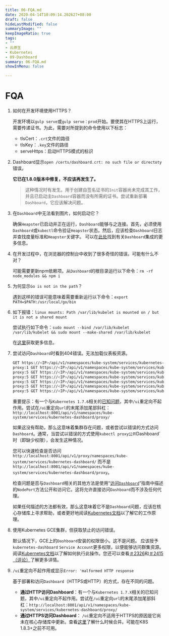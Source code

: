 ```yaml
---
title: 06-FQA.md
date: 2020-04-14T10:09:14.202627+08:00
draft: false
hideLastModified: false
summaryImage: ""
keepImageRatio: true
tags:
- ""
- 云原生
- Kubernetes
- 09-Dashboard
summary: 06-FQA.md
showInMenu: false

---
```


# FQA

1. 如何在开发环境使用HTTPS？

    开发环境以`gulp serve`或`gulp serve：prod`开始。要使其在HTTPS上运行，需要传递证书。为此，需要对所提到的命令使用以下标志：

    - tlsCert：`.crt`文件的路径
    - tlsKey：`.key`文件的路径
    - serveHttps：启动HTTPS模式的标识

2. Dashboard显示`open /certs/dashboard.crt: no such file or directoty`错误。

    **它已在1.8.0版本中修复，不应该再发生了。**

    > 这种情况时有发生。用于创建自签名证书的`Init`容器尚未完成其工作，并且已启动主`Dashboard`容器而没有所需的证书。尝试重新部署`Dashboard`，它应该解决问题。

3. 在`Dashboard`中无法看到图片，如何启动它？

    确保`Heapster`已启动并正在运行，`Dashboard`能够与之连接。首先，必须使用`Dashboard`或`kubectl`命令验证`Heapster`状态。然后，应该检查`Dashboard`日志并查找度量标准和`Heapster`关键字。 可以在[此处](/kubernetes/Dashboard/05-Integrations.md)找到有关`Dashboard`集成的更多信息。

4. 在开发过程中，在浏览器的控制台中收到了很多奇怪的错误。可能有什么不对？

    可能需要更新npm依赖项。从`Dashboard`的根目录运行以下命令：`rm -rf node_modules && npm i`

5. 为何显示`Go is not in the path`？

    遇到这样的错误可能意味着需要重新运行以下命令：`export PATH=$PATH:/usr/local/go/bin`

6. 如下报错：`linux mounts: Path /var/lib/kubelet is mounted on / but it is not a shared mount`

    尝试执行如下命令：`sudo mount --bind /var/lib/kubelet /var/lib/kubelet && sudo mount --make-shared /var/lib/kubelet`

    在[这里](https://github.com/kubernetes/kubernetes/issues/4869#issuecomment-193640483)获取更多信息。

7. 尝试访问`Dashboard`时看到404错误。无法加载仪表板资源。

    ```bash
    GET https://<IP>/api/v1/namespaces/kube-system/services/kubernetes-dashboard/static/vendor.9aa0b786.css 
    proxy:1 GET https://<IP>/api/v1/namespaces/kube-system/services/kubernetes-dashboard/static/app.8ebf2901.css
    proxy:5 GET https://<IP>/api/v1/namespaces/kube-system/services/kubernetes-dashboard/api/appConfig.json
    proxy:5 GET https://<IP>/api/v1/namespaces/kube-system/services/kubernetes-dashboard/static/app.68d2caa2.js
    proxy:5 GET https://<IP>/api/v1/namespaces/kube-system/services/kubernetes-dashboard/static/vendor.840e639c.js
    proxy:5 GET https://<IP>/api/v1/namespaces/kube-system/services/kubernetes-dashboard/api/appConfig.json
    proxy:5 GET https://<IP>/api/v1/namespaces/kube-system/services/kubernetes-dashboard/static/app.68d2caa2.js
    ```

    重要提示：有一个与`Kubernetes 1.7.6`相关的[已知问题](https://github.com/kubernetes/kubernetes/issues/52729)，其中`/ui`重定向不起作用。尝试在`/ui`重定向`url`的末尾添加尾部斜杠：`http://localhost:8001/api/v1/namespaces/kube-system/services/kubernetes-dashboard/proxy/`

    如果这没有帮助，那么这意味着集群存在问题，或者尝试以错误的方式访问`Dashboard`。通常，当尝试以错误的方式使用`kubectl proxy公开`Dashboard`时（即缺少权限），会发生这种情况。

    您可以快速检查是否访问 `http://localhost:8001/api/v1/proxy/namespaces/kube-system/services/kubernetes-dashboard/` 而不是 `http://localhost:8001/api/v1/namespaces/kube-system/services/kubernetes-dashboard/proxy`。

    检查问题是否与`Dashboard`相关的其他方法是使用“[访问`Dashboard`](/kubernetes/Dashboard/03-Accessing-Dashboard.md)”指南中描述的`NodePort`方法公开和访问它。这将允许直接访问`Dashboard`而不涉及任何代理。

    如果任何描述的方法都有效，那么这意味着它不是`Dashboard`问题，应该在核心存储库上寻求帮助，或者更好地阅读[Kubernetes文档](https://kubernetes.io/docs/tasks/)以了解它的工作原理。

8. 使用Kubernetes GCE集群，但获取禁止的访问错误。

    默认情况下，GCE上的`Dashboard`安装的权限很小。这不是问题。 应该授予`kubernetes-dashboard` `Service Account`更多权限，以便能够访问群集资源。阅读[Kubernetes文档](https://kubernetes.io/docs/tasks/)以了解如何执行此操作。您还可以查看[＃2326](https://github.com/kubernetes/dashboard/issues/2326)和[＃2415（评论）](https://github.com/kubernetes/dashboard/issues/2415#issuecomment-348370032)了解更多详情。

9. `/ui`重定向不起作用或显示`Error: 'malformed HTTP response`

    基于部署和访问`Dashboard`（HTTPS或HTTP）的方式，存在不同的问题。

    - **通过HTTP访问Dashboard**：有一个与`Kubernetes 1.7.X`相关的已知问题，其中`/ui`重定向不起作用。尝试在`/ui`重定向`url`的末尾添加尾部斜杠：`http://localhost:8001/api/v1/namespaces/kube-system/services/kubernetes-dashboard/proxy/`
    - **通过HTTPS访问Dashboard**： `/ui`重定向不适用于HTTPS的原因是它尚未在核心存储库中更新。查看[这里](https://github.com/kubernetes/kubernetes/pull/53046#discussion_r145338754)了解什么时候合并。可能在K8S 1.8.3+之前不可用。
